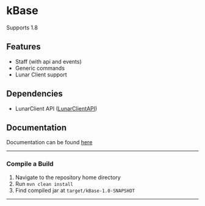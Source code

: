 # kBase
Supports 1.8

## Features
- Staff (with api and events)
- Generic commands
- Lunar Client support

## Dependencies
- LunarClient API ([LunarClientAPI](https://github.com/TewPingz/LunarClientAPI))

## Documentation
Documentation can be found [here](https://github.com/HackusatePvP/kBase/wiki)

---
### Compile a Build
1. Navigate to the repository home directory
2. Run ``mvn clean install``
3. Find compiled jar at ``target/kBase-1.0-SNAPSHOT``
---